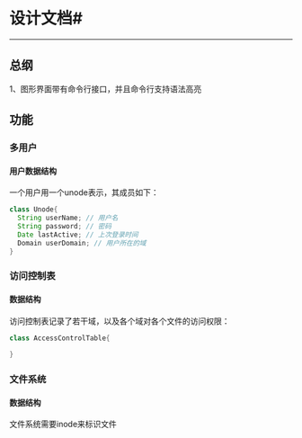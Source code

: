 # 设计文档#

---

## 总纲

1、图形界面带有命令行接口，并且命令行支持语法高亮

## 功能

### 多用户

#### 用户数据结构

一个用户用一个unode表示，其成员如下：

~~~java
class Unode{
  String userName; // 用户名
  String password; // 密码
  Date lastActive; // 上次登录时间
  Domain userDomain; // 用户所在的域
}
~~~



### 访问控制表

#### 数据结构

访问控制表记录了若干域，以及各个域对各个文件的访问权限：

~~~java
class AccessControlTable{
  
}
~~~



### 文件系统

#### 数据结构

文件系统需要inode来标识文件